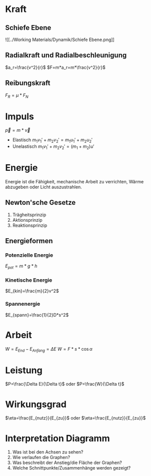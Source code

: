 # Kraft
## Schiefe Ebene
![[../Working Materials/Dynamik/Schiefe Ebene.png]]
## Radialkraft und Radialbeschleunigung
$a_r=\frac{v^2}{r}$
$F=m*a_r=m*\frac{v^2}{r}$
## Reibungskraft
$F_R=\mu*F_N$
# Impuls
$\vec{p}=m*\vec{v}$
- Elastisch $m_1v_1'+m_2v_2'=m_1u_1'+m_2u_2'$
- Unelastisch $m_1v_1'+m_2v_2'=(m_1+m_2)u'$
# Energie
Energie ist die Fähigkeit, mechanische Arbeit zu verrichten, Wärme abzugeben oder Licht auszustrahlen.
## Newton'sche Gesetze
1. Trägheitsprinzip
2. Aktionsprinzip
3. Reaktionsprinzip
## Energieformen
### Potenzielle Energie
$E_{pot}=m*g*h$
### Kinetische Energie
$E_{kin}=\frac{m}{2}v^2$
### Spannenergie
$E_{spann}=\frac{1}{2}D*s^2$
# Arbeit
$W=E_{End}-E_{Anfang}=\Delta E$
$W=F*s*\cos{\alpha}$
# Leistung
$P=\frac{\Delta E}{\Delta t}$ oder $P=\frac{W}{\Delta t}$
# Wirkungsgrad
$\eta=\frac{E_{nutz}}{E_{zu}}$ oder $\eta=\frac{E_{nutz}}{E_{zu}}$
# Interpretation Diagramm
1. Was ist bei den Achsen zu sehen?
2. Wie verlaufen die Graphen?
3. Was beschreibt der Anstieg/die Fläche der Graphen?
4. Welche Schnittpunkte/Zusammenhänge werden gezeigt?